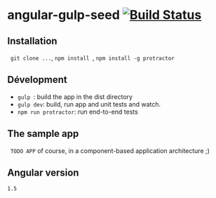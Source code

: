 # angular-gulp-seed [![Build Status](https://travis-ci.org/stomybexy/angular-gulp-seed.svg?branch=master)](https://travis-ci.org/stomybexy/angular-gulp-seed)


## Installation

``` git clone ...```, ```npm install ```, ``` npm install -g protractor ```

## Dévelopment

* ```gulp ```: build the app in the dist directory
* ```gulp dev```: build, run app and unit tests and watch.
* ```npm run protractor```: run end-to-end tests

## The sample app
``` TODO APP``` of course, in a component-based application architecture ;)

## Angular version 

``` 1.5 ```

